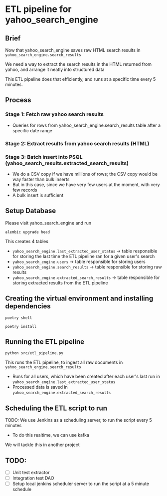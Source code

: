 # ETL pipeline for yahoo_search_engine

## Brief

Now that yahoo_search_engine saves raw HTML search results in `yahoo_search_engine.search_results`

We need a way to extract the search results in the HTML returned from yahoo, and arrange it neatly into structured data

This ETL pipeline does that efficiently, and runs at a specific time every 5 minutes.

## Process

### Stage 1: Fetch raw yahoo search results
- Queries for rows from yahoo_search_engine.search_results table after a specific date range

### Stage 2: Extract results from yahoo search results (HTML)

### Stage 3: Batch insert into PSQL (yahoo_search_results.extracted_search_results)
- We do a CSV copy if we have millions of rows; the CSV copy would be way faster than bulk inserts
- But in this case, since we have very few users at the moment, with very few records
- A bulk insert is sufficient

## Setup Database

Please visit yahoo_search_engine and run

```commandline
alembic upgrade head
```

This creates 4 tables
- `yahoo_search_engine.last_extracted_user_status` -> table responsible for storing the last time the ETL pipeline ran for a given user's search
- `yahoo_search_engine.users` -> table responsible for storing users
- `yahoo_search_engine.search_results` -> table responsible for storing raw results
- `yahoo_search_engine.extracted_search_results` -> table responsible for storing extracted results from the ETL pipeline

## Creating the virtual environment and installing dependencies

```commandline
poetry shell
```

```commandline
poetry install
```

## Running the ETL pipeline

```commandline
python src/etl_pipeline.py
```

This runs the ETL pipeline, to ingest all raw documents in `yahoo_search_engine.search_results`
- Runs for all users, which have been created after each user's last run in `yahoo_search_engine.last_extracted_user_status`
- Processed data is saved in `yahoo_search_engine.extracted_search_results`

## Scheduling the ETL script to run

TODO: We use Jenkins as a scheduling server, to run the script every 5 minutes
- To do this realtime, we can use kafka

We will tackle this in another project

## TODO:
- [ ] Unit test extractor
- [ ] Integration test DAO
- [ ] Setup local jenkins scheduler server to run the script at a 5 minute schedule
